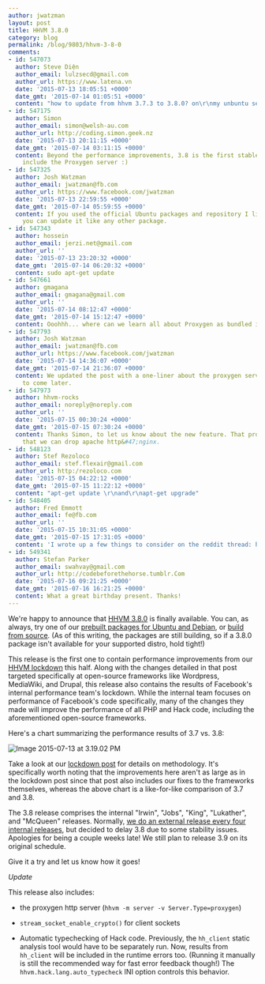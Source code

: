 ```yaml
---
author: jwatzman
layout: post
title: HHVM 3.8.0
category: blog
permalink: /blog/9803/hhvm-3-8-0
comments:
- id: 547073
  author: Steve Diện
  author_email: lulzsecd@gmail.com
  author_url: https://www.latena.vn
  date: '2015-07-13 18:05:51 +0000'
  date_gmt: '2015-07-14 01:05:51 +0000'
  content: "how to update from hhvm 3.7.3 to 3.8.0? on\r\nmy unbuntu server"
- id: 547175
  author: Simon
  author_email: simon@welsh-au.com
  author_url: http://coding.simon.geek.nz
  date: '2015-07-13 20:11:15 +0000'
  date_gmt: '2015-07-14 03:11:15 +0000'
  content: Beyond the performance improvements, 3.8 is the first stable release to
    include the Proxygen server :)
- id: 547325
  author: Josh Watzman
  author_email: jwatzman@fb.com
  author_url: https://www.facebook.com/jwatzman
  date: '2015-07-13 22:59:55 +0000'
  date_gmt: '2015-07-14 05:59:55 +0000'
  content: If you used the official Ubuntu packages and repository I linked above,
    you can update it like any other package.
- id: 547343
  author: hossein
  author_email: jerzi.net@gmail.com
  author_url: ''
  date: '2015-07-13 23:20:32 +0000'
  date_gmt: '2015-07-14 06:20:32 +0000'
  content: sudo apt-get update
- id: 547661
  author: gmagana
  author_email: gmagana@gmail.com
  author_url: ''
  date: '2015-07-14 08:12:47 +0000'
  date_gmt: '2015-07-14 15:12:47 +0000'
  content: Ooohhh... where can we learn all about Proxygen as bundled in HHVM?
- id: 547793
  author: Josh Watzman
  author_email: jwatzman@fb.com
  author_url: https://www.facebook.com/jwatzman
  date: '2015-07-14 14:36:07 +0000'
  date_gmt: '2015-07-14 21:36:07 +0000'
  content: We updated the post with a one-liner about the proxygen server; more info
    to come later.
- id: 547973
  author: hhvm-rocks
  author_email: noreply@noreply.com
  author_url: ''
  date: '2015-07-15 00:30:24 +0000'
  date_gmt: '2015-07-15 07:30:24 +0000'
  content: Thanks Simon, to let us know about the new feature. That probably means
    that we can drop apache http&#47;nginx.
- id: 548123
  author: Stef Rezoloco
  author_email: stef.flexair@gmail.com
  author_url: http:/rezoloco.com
  date: '2015-07-15 04:22:12 +0000'
  date_gmt: '2015-07-15 11:22:12 +0000'
  content: "apt-get update \r\nand\r\napt-get upgrade"
- id: 548405
  author: Fred Emmott
  author_email: fe@fb.com
  author_url: ''
  date: '2015-07-15 10:31:05 +0000'
  date_gmt: '2015-07-15 17:31:05 +0000'
  content: 'I wrote up a few things to consider on the reddit thread: https:&#47;&#47;www.reddit.com&#47;r&#47;PHP&#47;comments&#47;3ddg2g&#47;hhvm_38_includes_the_proxygen_http_server_unlike&#47;ct4c2cs'
- id: 549341
  author: Stefan Parker
  author_email: swahvay@gmail.com
  author_url: http://codebeforethehorse.tumblr.Com
  date: '2015-07-16 09:21:25 +0000'
  date_gmt: '2015-07-16 16:21:25 +0000'
  content: What a great birthday present. Thanks!
---
```


We're happy to announce that [HHVM 3.8.0](https://github.com/facebook/hhvm/tree/HHVM-3.8.0) is finally available. You can, as always, try one of our [prebuilt packages for Ubuntu and Debian](https://github.com/facebook/hhvm/wiki/Prebuilt-Packages-for-HHVM), or [build from source](https://github.com/facebook/hhvm/wiki/Building-and-Installing-HHVM). (As of this writing, the packages are still building, so if a 3.8.0 package isn't available for your supported distro, hold tight!)

<!--truncate-->

This release is the first one to contain performance improvements from our [HHVM lockdown](http://hhvm.com/blog/9293/lockdown-results-and-hhvm-performance) this half. Along with the changes detailed in that post targeted specifically at open-source frameworks like Wordpress, MediaWiki, and Drupal, this release also contains the results of Facebook's internal performance team's lockdown. While the internal team focuses on performance of Facebook's code specifically, many of the changes they made will improve the performance of all PHP and Hack code, including the aforementioned open-source frameworks.

Here's a chart summarizing the performance results of 3.7 vs. 3.8:

![Image 2015-07-13 at 3.19.02 PM](/static/images/posts/Image-2015-07-13-at-3.19.02-PM.png)

Take a look at our [lockdown post](http://hhvm.com/blog/9293/lockdown-results-and-hhvm-performance) for details on methodology. It's specifically worth noting that the improvements here aren't as large as in the lockdown post since that post also includes our fixes to the frameworks themselves, whereas the above chart is a like-for-like comparison of 3.7 and 3.8.

The 3.8 release comprises the internal "Irwin", "Jobs", "King", "Lukather", and "McQueen" releases. Normally, [we do an external release every four internal releases](https://github.com/facebook/hhvm/wiki/Release%20Schedule), but decided to delay 3.8 due to some stability issues. Apologies for being a couple weeks late! We still plan to release 3.9 on its original schedule.

Give it a try and let us know how it goes!

_Update_

This release also includes:




  * the proxygen http server (`hhvm -m server -v Server.Type=proxygen`)


  * `stream_socket_enable_crypto()` for client sockets


  * Automatic typechecking of Hack code. Previously, the `hh_client` static analysis tool would have to be separately run. Now, results from `hh_client` will be included in the runtime errors too. (Running it manually is still the recommended way for fast error feedback though!) The `hhvm.hack.lang.auto_typecheck` INI option controls this behavior.

